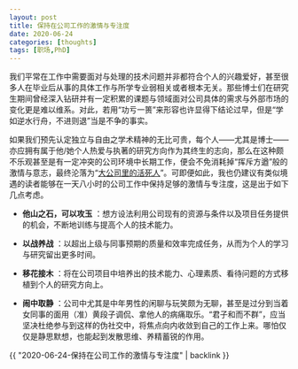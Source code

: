 ```yaml
---
layout: post
title: 保持在公司工作的激情与专注度
date: 2020-06-24
categories: [thoughts]
tags: [职场,PhD]
---
```


我们平常在工作中需要面对与处理的技术问题并非都符合个人的兴趣爱好，甚至很多人在毕业后从事的具体工作与所学专业弱相关或者根本无关。那些博士们在研究生期间曾经深入钻研并有一定积累的课题与领域面对公司具体的需求与外部市场的变化更是难以维系。对此，若用“功亏一篑”来形容也许显得下结论过早，但是“学如逆水行舟，不进则退”当是不争的事实。

如果我们预先认定独立与自由之学术精神的无比可贵，每个人——尤其是博士——亦应拥有属于他/她个人热爱与执著的研究方向作为其终生的志向，那么在这种颇不乐观甚至是有一定冲突的公司环境中长期工作，便会不免消耗掉“挥斥方遒”般的激情与意志，最终沦落为“[大公司里的活死人](https://www.ljsw.io/weixin/2016-08-03/0J.html)”。可即便如此，我也仍建议有类似境遇的读者能够在一天八小时的公司工作中保持足够的激情与专注度，这是出于如下几点考虑。

* **他山之石，可以攻玉** ：想方设法利用公司现有的资源与条件以及项目任务提供的机会，不断地训练与提高个人的技术能力。

* **以战养战** ：以超出上级与同事预期的质量和效率完成任务，从而为个人的学习与研究留出更多时间。

* **移花接木** ：将在公司项目中培养出的技术能力、心理素质、看待问题的方式移植到个人的研究方向上。

* **闹中取静** ：公司中尤其是中年男性的闲聊与玩笑颇为无聊，甚至是过分到当着女同事的面用（准）黄段子调侃、拿他人的病痛取乐。“君子和而不群”，应当坚决杜绝参与到这样的伪社交中，将焦点向内收敛到自己的工作上来。哪怕仅仅是静思默想，也能起到发散思维、养精蓄锐的作用。

{{ "2020-06-24-保持在公司工作的激情与专注度" | backlink }}
